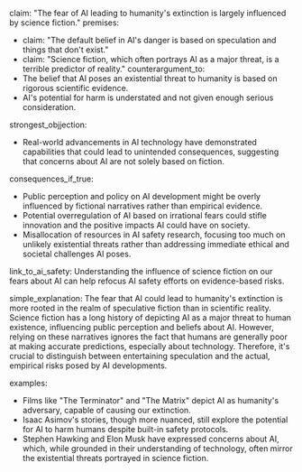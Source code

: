 claim: "The fear of AI leading to humanity's extinction is largely influenced by science fiction."
premises:
  - claim: "The default belief in AI's danger is based on speculation and things that don't exist."
  - claim: "Science fiction, which often portrays AI as a major threat, is a terrible predictor of reality."
counterargument_to:
  - The belief that AI poses an existential threat to humanity is based on rigorous scientific evidence.
  - AI's potential for harm is understated and not given enough serious consideration.

strongest_objjection:
  - Real-world advancements in AI technology have demonstrated capabilities that could lead to unintended consequences, suggesting that concerns about AI are not solely based on fiction.

consequences_if_true:
  - Public perception and policy on AI development might be overly influenced by fictional narratives rather than empirical evidence.
  - Potential overregulation of AI based on irrational fears could stifle innovation and the positive impacts AI could have on society.
  - Misallocation of resources in AI safety research, focusing too much on unlikely existential threats rather than addressing immediate ethical and societal challenges AI poses.

link_to_ai_safety: Understanding the influence of science fiction on our fears about AI can help refocus AI safety efforts on evidence-based risks.

simple_explanation: The fear that AI could lead to humanity's extinction is more rooted in the realm of speculative fiction than in scientific reality. Science fiction has a long history of depicting AI as a major threat to human existence, influencing public perception and beliefs about AI. However, relying on these narratives ignores the fact that humans are generally poor at making accurate predictions, especially about technology. Therefore, it's crucial to distinguish between entertaining speculation and the actual, empirical risks posed by AI developments.

examples:
  - Films like "The Terminator" and "The Matrix" depict AI as humanity's adversary, capable of causing our extinction.
  - Isaac Asimov's stories, though more nuanced, still explore the potential for AI to harm humans despite built-in safety protocols.
  - Stephen Hawking and Elon Musk have expressed concerns about AI, which, while grounded in their understanding of technology, often mirror the existential threats portrayed in science fiction.